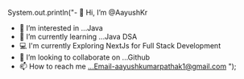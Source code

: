 System.out.println("- 👋 Hi, I’m @AayushKr
- 👀 I’m interested in ...Java
- 🌱 I’m currently learning ...Java DSA
- 💻 I'm currently Exploring NextJs for Full Stack Development
- 💞️ I’m looking to collaborate on ...Github
- 📫 How to reach me ...Email-aayushkumarpathak1@gmail.com
");
